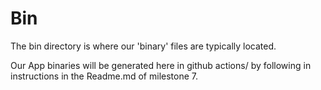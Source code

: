 # Bin

The bin directory is where our 'binary' files are typically located.

Our App binaries will be generated here in github actions/ by following in instructions in the Readme.md of milestone 7.
